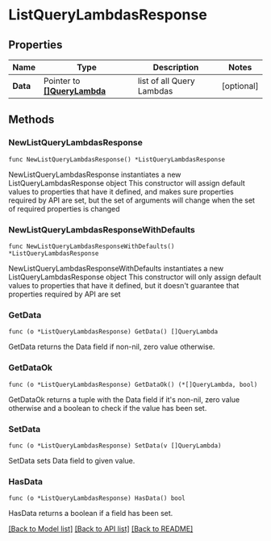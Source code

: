 # ListQueryLambdasResponse

## Properties

Name | Type | Description | Notes
------------ | ------------- | ------------- | -------------
**Data** | Pointer to [**[]QueryLambda**](QueryLambda.md) | list of all Query Lambdas | [optional] 

## Methods

### NewListQueryLambdasResponse

`func NewListQueryLambdasResponse() *ListQueryLambdasResponse`

NewListQueryLambdasResponse instantiates a new ListQueryLambdasResponse object
This constructor will assign default values to properties that have it defined,
and makes sure properties required by API are set, but the set of arguments
will change when the set of required properties is changed

### NewListQueryLambdasResponseWithDefaults

`func NewListQueryLambdasResponseWithDefaults() *ListQueryLambdasResponse`

NewListQueryLambdasResponseWithDefaults instantiates a new ListQueryLambdasResponse object
This constructor will only assign default values to properties that have it defined,
but it doesn't guarantee that properties required by API are set

### GetData

`func (o *ListQueryLambdasResponse) GetData() []QueryLambda`

GetData returns the Data field if non-nil, zero value otherwise.

### GetDataOk

`func (o *ListQueryLambdasResponse) GetDataOk() (*[]QueryLambda, bool)`

GetDataOk returns a tuple with the Data field if it's non-nil, zero value otherwise
and a boolean to check if the value has been set.

### SetData

`func (o *ListQueryLambdasResponse) SetData(v []QueryLambda)`

SetData sets Data field to given value.

### HasData

`func (o *ListQueryLambdasResponse) HasData() bool`

HasData returns a boolean if a field has been set.


[[Back to Model list]](../README.md#documentation-for-models) [[Back to API list]](../README.md#documentation-for-api-endpoints) [[Back to README]](../README.md)


